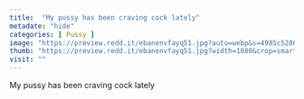 ```yaml
---
title:  "My pussy has been craving cock lately"
metadate: "hide"
categories: [ Pussy ]
image: "https://preview.redd.it/ebanenvfayq51.jpg?auto=webp&s=4985c5286494d754e3614dbc9877f9f88d29d5ef"
thumb: "https://preview.redd.it/ebanenvfayq51.jpg?width=1080&crop=smart&auto=webp&s=ae32dfed732a1e7becaeb3474b14f0e2a7b5edca"
visit: ""
---
```

My pussy has been craving cock lately
